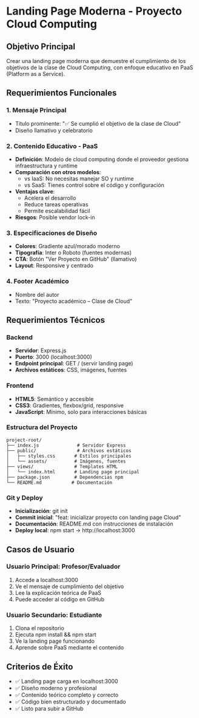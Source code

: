 # Landing Page Moderna - Proyecto Cloud Computing

## Objetivo Principal
Crear una landing page moderna que demuestre el cumplimiento de los objetivos de la clase de Cloud Computing, con enfoque educativo en PaaS (Platform as a Service).

## Requerimientos Funcionales

### 1. Mensaje Principal
- Título prominente: "✅ Se cumplió el objetivo de la clase de Cloud"
- Diseño llamativo y celebratorio

### 2. Contenido Educativo - PaaS
- **Definición**: Modelo de cloud computing donde el proveedor gestiona infraestructura y runtime
- **Comparación con otros modelos**:
  - vs IaaS: No necesitas manejar SO y runtime
  - vs SaaS: Tienes control sobre el código y configuración
- **Ventajas clave**:
  - Acelera el desarrollo
  - Reduce tareas operativas
  - Permite escalabilidad fácil
- **Riesgos**: Posible vendor lock-in

### 3. Especificaciones de Diseño
- **Colores**: Gradiente azul/morado moderno
- **Tipografía**: Inter o Roboto (fuentes modernas)
- **CTA**: Botón "Ver Proyecto en GitHub" (llamativo)
- **Layout**: Responsive y centrado

### 4. Footer Académico
- Nombre del autor
- Texto: "Proyecto académico – Clase de Cloud"

## Requerimientos Técnicos

### Backend
- **Servidor**: Express.js
- **Puerto**: 3000 (localhost:3000)
- **Endpoint principal**: GET / (servir landing page)
- **Archivos estáticos**: CSS, imágenes, fuentes

### Frontend
- **HTML5**: Semántico y accesible
- **CSS3**: Gradientes, flexbox/grid, responsive
- **JavaScript**: Mínimo, solo para interacciones básicas

### Estructura del Proyecto
```
project-root/
├── index.js              # Servidor Express
├── public/               # Archivos estáticos
│   ├── styles.css       # Estilos principales
│   └── assets/          # Imágenes, fuentes
├── views/               # Templates HTML
│   └── index.html       # Landing page principal
├── package.json         # Dependencias npm
└── README.md           # Documentación

```

### Git y Deploy
- **Inicialización**: git init
- **Commit inicial**: "feat: inicializar proyecto con landing page Cloud"
- **Documentación**: README.md con instrucciones de instalación
- **Deploy local**: npm start → http://localhost:3000

## Casos de Usuario

### Usuario Principal: Profesor/Evaluador
1. Accede a localhost:3000
2. Ve el mensaje de cumplimiento del objetivo
3. Lee la explicación teórica de PaaS
4. Puede acceder al código en GitHub

### Usuario Secundario: Estudiante
1. Clona el repositorio
2. Ejecuta npm install && npm start
3. Ve la landing page funcionando
4. Aprende sobre PaaS mediante el contenido

## Criterios de Éxito
- ✅ Landing page carga en localhost:3000
- ✅ Diseño moderno y profesional
- ✅ Contenido teórico completo y correcto
- ✅ Código bien estructurado y documentado
- ✅ Listo para subir a GitHub
